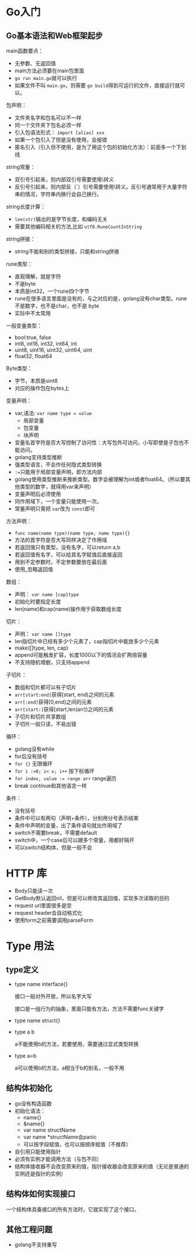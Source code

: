 # Go入门

## Go基本语法和Web框架起步

main函数要点：

- 无参数、无返回值
- main方法必须要在main包里面
- `go run main.go`就可以执行
- 如果文件不叫 `main.go`，则需要 `go build`得到可运行的文件，直接运行就可以。

包声明：

- 文件夹名字和包名可以不一样
- 同一个文件夹下包名必须一样
- 引入包语法形式： `import [alias] xxx`
- 如果一个包引入了但是没有使用，会报错
- 匿名引入（引入但不使用，是为了用这个包的初始化方法）：前面多一个下划线

string常量：

- 双引号引起来，则内部双引号需要使用\转义
- 反引号引起来，则内部反（`）引号需要使用\转义。反引号通常用于大量字符串的情况，字符串内换行会自己换行。

string长度计算：

- `len(str)`输出的是字节长度，和编码无关
- 需要其他编码相关的方法,比如 `utf8.RuneCountInString`

string拼接：

- string不能和别的类型拼接，只能和string拼接

rune类型：

- 直观理解，就是字符
- 不是byte
- 本质是int32，一个rune四个字节
- rune在很多语言里面是没有的，与之对应的是，golang没有char类型。rune不是数字，也不是char，也不是 byte
- 实际中不太常用

一般变量类型：

- bool:true, false
- int8, int16, int32, int64, int
- uint8, uint16, uint32, uint64, uint
- float32, float64

Byte类型：

- 字节，本质是uint8
- 对应的操作包在bytes上

变量声明：

- var,语法:  `var name type = value`
  - 局部变量
  - 包变量
  - 块声明
- 变量名首字符是否大写控制了访问性：大写包外可访问，小写即使是子包也不能访问。
- golang支持类型推断
- 强类型语言，不会作任何隐式类型转换
- `:=`只能用于局部变量声明，即方法内部
- golang使用类型推断来推断类型。数字会被理解为int或者float64。（所以要其他类型的数字，就得用var来声明）
- 变量声明后必须使用
- 同作用域下，一个变量只能使用一次。
- 常量声明只需把 `var`改为 `const`即可

方法声明：

- `func name(name type)(name type, name type){}`
- 方法的首字符是否大写同样决定了作用域
- 若返回值只有类型，没有名字，可以return a,b
- 若返回值有名字，可以给其名字赋值后直接返回
- 用到不定参数时，不定参数要放在最后面
- 使用_忽略返回值

数组：

- 声明： `var name [cap]type`
- 初始化时要指定长度
- len(name)和cap(name)操作用于获取数组长度

切片：

- 声明： `var name []type`
- len指切片中已经有多少个元素了，cap指切片中能放多少个元素
- make([]type, len, cap)
- append可能触发扩容，长度1000以下的情况会扩两倍容量
- 不支持随机增删，只支持append

子切片：

- 数组和切片都可以有子切片
- `arr[start:end]`获得[start, end)之间的元素
- `arr[:end]`获得[0,end)之间的元素
- `arr[start:]`获得[start,len(arr))之间的元素
- 子切片和切片共享数组
- 子切片一般只读，不易出错

循环：

- golang没有while
- for后没有括号
- `for {}` 无限循环
- `for i :=0; i< x; i++` 按下标循环
- `for index, value := range arr` range遍历
- break continue和其他语言一样

条件：

- 没有括号
- 条件中可以有两句（声明+条件），分别用分号表示结束
- 条件中声明的变量，出了条件语句就出作用域了
- switch不需要break，不需要default
- switch中，一个case后可以跟多个常量，用都好隔开
- 可以switch结构体，但是一般不会


# HTTP 库

- Body只能读一次
- GetBody默认返回nil，但是可以修改其返回值，实现多次读取的目的
- request url里面很多是空
- request header会自动格式化
- 使用form之前需要调用parseForm

# Type 用法

## type定义

- type name interface{}

  接口一般对外开放，所以名字大写

  接口是一组行为的抽象，里面只能有方法，方法不需要func关键字
- type name struct{}
- type a b

  a不能使用b的方法，若要使用，需要通过显式类型转换
- type a=b

  a可以使用b的方法，a相当于b的别名，一般不用

## 结构体初始化

- go没有构造函数
- 初始化语法：
  - name{}
  - &name{}
  - var name structName
  - var name *structName会panic
  - 可以按字段赋值，也可以按顺序赋值（不推荐）
- 自引用只能使用指针
- 必须有实例才能调用方法（与包不同）
- 结构体接收器不会改变原来的值，指针接收器会改变原来的值（无论是普通的实例还是指针的实例）

## 结构体如何实现接口

一个结构体具备接口的所有方法时，它就实现了这个接口。

## 其他工程问题

- golang不支持重写
